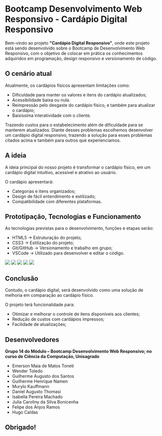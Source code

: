 # Bootcamp Desenvolvimento Web Responsivo - Cardápio Digital Responsivo

Bem-vindo ao projeto **"Cardápio Digital Responsivo"**, onde este projeto está sendo desenvolvido sobre o Bootcamp de Desenvolvimento Web Responsivo, com o objetivo de colocar em prática os conhecimentos adquiridos em programação, design responsivo e versionamento de código.

## O cenário atual
Atualmente, os cardápios físicos apresentam limitações como:

- Dificuldade para manter os valores e itens do cardápio atualizados;
- Acessibilidade baixa ou nula.
- Reimpressão pelo desgaste do cardápio físico, e também para atualizar o cardápio;
- Baixissíma interatividade com o cliente.

Trazendo custos para o estabelecimento além de dificuldade para se manterem atualizados.
Diante desses problemas escolhemos desenvolver um cardápio digital responsivo, trazendo a solução para esses problemas citados acima e também para outros que experienciamos.

## A ideia

A ideia principal do nosso projeto é transformar o cardápio físico, em um cardápio digital intuitivo, acessível e atrativo ao usuário.

O cardápio apresentará:

- Categorias e itens organizados;
- Design de fácil entendimento e estilizado;
- Compatibilidade com diferentes plataformas.

## Prototipação, Tecnologias e Funcionamento

As tecnologias previstas para o desenvolvimento, funções e etapas serão:

- HTML5 -> Estruturação do projeto;
- CSS3 -> Estilização do projeto;
- Git/GitHub -> Versionamento e trabalho em grupo;
- VSCode -> Utilizado para desenvolver e editar o código.

 <img src="https://img.shields.io/badge/HTML5-E34F26?style=for-the-badge&logo=html5&logoColor=white" /> <img src="https://img.shields.io/badge/CSS3-1572B6?style=for-the-badge&logo=css3&logoColor=white" /> <img src="https://img.shields.io/badge/Git-F05032?style=for-the-badge&logo=git&logoColor=white" /> <img src="https://img.shields.io/badge/GitHub-181717?style=for-the-badge&logo=github&logoColor=white" /> <img src="https://img.shields.io/badge/VSCode-0078d7?style=for-the-badge&logo=visual-studio-code&logoColor=white"/>

## Conclusão

Contudo, o cardápio digital, será desenvolvido como uma solução de melhoria em comparação ao cardápio físico.

O projeto terá funcionalidade para:

- Otimizar e melhorar o controle de itens disponíveis aos clientes;
- Redução de custos com cardápios impressos;
- Facilidade de atualizações;

## Desenvolvedores

**Grupo 14 do Módulo – Bootcamp Desenvolvimento Web Responsivo; no curso de Ciência da Computação, Unisagrado**
- Emerson Maia de Matos Toneti
- Wender Toledo
- Guilherme Augusto dos Santos
- Guilherme Henrique Namen
- Murylo Kauffmann
- Daniel Augusto Thomasi
- Isabella Pereira Machado
- Julia Caroliny da Silva Bonicenha
- Felipe dos Anjos Ramos
- Hugo Caldas

## Obrigado!
